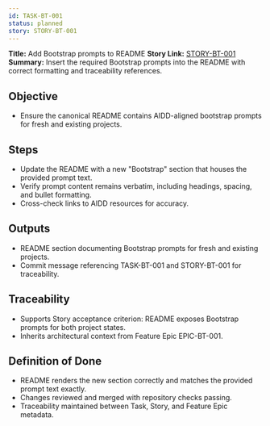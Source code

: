 ```yaml
---
id: TASK-BT-001
status: planned
story: STORY-BT-001
---
```


**Title:** Add Bootstrap prompts to README
**Story Link:** [STORY-BT-001](../stories/bootstrap-prompts.md)
**Summary:** Insert the required Bootstrap prompts into the README with correct formatting and traceability references.

## Objective

* Ensure the canonical README contains AIDD-aligned bootstrap prompts for fresh and existing projects.

## Steps

* Update the README with a new "Bootstrap" section that houses the provided prompt text.
* Verify prompt content remains verbatim, including headings, spacing, and bullet formatting.
* Cross-check links to AIDD resources for accuracy.

## Outputs

* README section documenting Bootstrap prompts for fresh and existing projects.
* Commit message referencing TASK-BT-001 and STORY-BT-001 for traceability.

## Traceability

* Supports Story acceptance criterion: README exposes Bootstrap prompts for both project states.
* Inherits architectural context from Feature Epic EPIC-BT-001.

## Definition of Done

* README renders the new section correctly and matches the provided prompt text exactly.
* Changes reviewed and merged with repository checks passing.
* Traceability maintained between Task, Story, and Feature Epic metadata.
